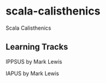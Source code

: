 # scala-calisthenics
Scala Calisthenics


Learning Tracks
---

IPPSUS
by Mark Lewis

IAPUS
by Mark Lewis


